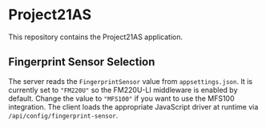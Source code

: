 # Project21AS

This repository contains the Project21AS application.

## Fingerprint Sensor Selection

The server reads the `FingerprintSensor` value from `appsettings.json`. It is
currently set to `"FM220U"` so the FM220U-LI middleware is enabled by default.
Change the value to `"MFS100"` if you want to use the MFS100 integration. The
client loads the appropriate JavaScript driver at runtime via
`/api/config/fingerprint-sensor`.

